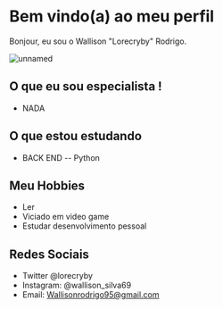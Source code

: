 # Bem vindo(a) ao meu perfil

Bonjour, eu sou o Wallison "Lorecryby" Rodrigo.

![unnamed](https://user-images.githubusercontent.com/101018421/177452128-b01212ef-afe3-409c-9287-495301563573.jpg)

## O que eu sou especialista !

- NADA

## O que estou estudando

- BACK END
-- Python


## Meu Hobbies

- Ler
- Viciado em video game
- Estudar desenvolvimento pessoal

## Redes Sociais

- Twitter @lorecryby
- Instagram: @wallison_silva69
- Email: Wallisonrodrigo95@gmail.com
